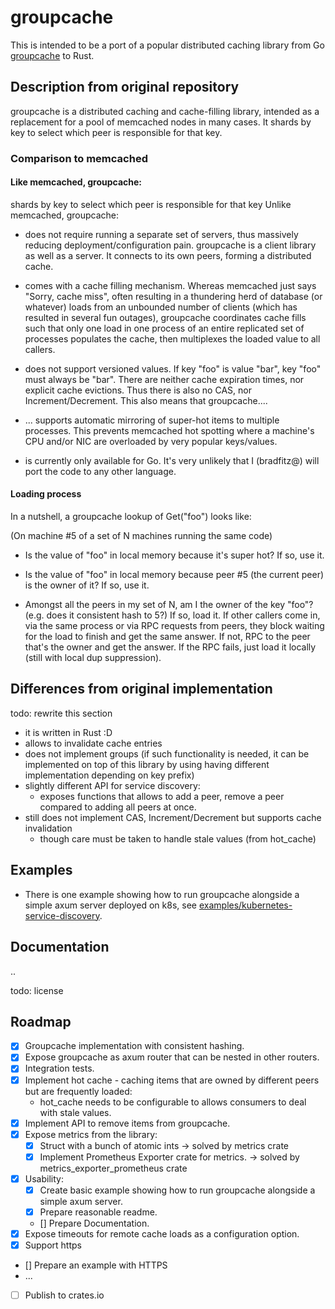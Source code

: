 # groupcache

This is intended to be a port of a popular distributed caching library from Go [groupcache](https://github.com/golang/groupcache) to Rust.


## Description from original repository

groupcache is a distributed caching and cache-filling library, intended as a replacement for a pool of memcached nodes in many cases. It shards by key to select which peer is responsible for that key.

### Comparison to memcached

#### Like memcached, groupcache:
shards by key to select which peer is responsible for that key
Unlike memcached, groupcache:
- does not require running a separate set of servers, thus massively reducing deployment/configuration pain. groupcache is a client library as well as a server. It connects to its own peers, forming a distributed cache.

- comes with a cache filling mechanism. Whereas memcached just says "Sorry, cache miss", often resulting in a thundering herd of database (or whatever) loads from an unbounded number of clients (which has resulted in several fun outages), groupcache coordinates cache fills such that only one load in one process of an entire replicated set of processes populates the cache, then multiplexes the loaded value to all callers.

- does not support versioned values. If key "foo" is value "bar", key "foo" must always be "bar". There are neither cache expiration times, nor explicit cache evictions. Thus there is also no CAS, nor Increment/Decrement. This also means that groupcache....

- ... supports automatic mirroring of super-hot items to multiple processes. This prevents memcached hot spotting where a machine's CPU and/or NIC are overloaded by very popular keys/values.

- is currently only available for Go. It's very unlikely that I (bradfitz@) will port the code to any other language.

#### Loading process
In a nutshell, a groupcache lookup of Get("foo") looks like:

(On machine #5 of a set of N machines running the same code)

- Is the value of "foo" in local memory because it's super hot? If so, use it.

- Is the value of "foo" in local memory because peer #5 (the current peer) is the owner of it? If so, use it.

- Amongst all the peers in my set of N, am I the owner of the key "foo"? (e.g. does it consistent hash to 5?) If so, load it. If other callers come in, via the same process or via RPC requests from peers, they block waiting for the load to finish and get the same answer. If not, RPC to the peer that's the owner and get the answer. If the RPC fails, just load it locally (still with local dup suppression).

## Differences from original implementation
todo: rewrite this section
- it is written in Rust :D
- allows to invalidate cache entries
- does not implement groups (if such functionality is needed, it can be implemented on top of this library by using having different implementation depending on key prefix)
- slightly different API for service discovery:
  - exposes functions that allows to add a peer, remove a peer compared to adding all peers at once.
- still does not implement CAS, Increment/Decrement but supports cache invalidation
  - though care must be taken to handle stale values (from hot_cache)


## Examples
 - There is one example showing how to run groupcache alongside a simple axum server deployed on k8s, see [examples/kubernetes-service-discovery](examples/kubernetes-service-discovery).

## Documentation
..

todo: license

## Roadmap
- [x] Groupcache implementation with consistent hashing.
- [x] Expose groupcache as axum router that can be nested in other routers.
- [x] Integration tests.
- [x] Implement hot cache - caching items that are owned by different peers but are frequently loaded:
  - hot_cache needs to be configurable to allows consumers to deal with stale values.
- [x] Implement API to remove items from groupcache.
- [x] Expose metrics from the library:
  - [x] Struct with a bunch of atomic ints -> solved by metrics crate
  - [x] Implement Prometheus Exporter crate for metrics. -> solved by metrics_exporter_prometheus crate
- [x] Usability:
  - [x] Create basic example showing how to run groupcache alongside a simple axum server.
  - [x] Prepare reasonable readme.
  - [] Prepare Documentation.
- [x] Expose timeouts for remote cache loads as a configuration option.
- [x] Support https
- [] Prepare an example with HTTPS
- ...
- [ ] Publish to crates.io
